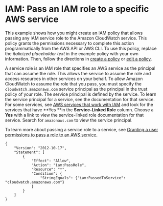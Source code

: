 # IAM: Pass an IAM role to a specific AWS service<a name="reference_policies_examples_iam-passrole-service"></a>

This example shows how you might create an IAM policy that allows passing any IAM service role to the Amazon CloudWatch service\. This policy grants the permissions necessary to complete this action programmatically from the AWS API or AWS CLI\. To use this policy, replace the *italicized placeholder text* in the example policy with your own information\. Then, follow the directions in [create a policy](access_policies_create.md) or [edit a policy](access_policies_manage-edit.md)\. 

A service role is an IAM role that specifies an AWS service as the principal that can assume the role\. This allows the service to assume the role and access resources in other services on your behalf\. To allow Amazon CloudWatch to assume the role that you pass, you must specify the `cloudwatch.amazonaws.com` service principal as the principal in the trust policy of your role\. The service principal is defined by the service\. To learn the service principal for a service, see the documentation for that service\. For some services, see [AWS services that work with IAM](reference_aws-services-that-work-with-iam.md) and look for the services that have **Yes **in the **Service\-Linked Role** column\. Choose a **Yes** with a link to view the service\-linked role documentation for that service\. Search for `amazonaws.com` to view the service principal\.

To learn more about passing a service role to a service, see [Granting a user permissions to pass a role to an AWS service](id_roles_use_passrole.md)\.

```
{
    "Version": "2012-10-17",
    "Statement": [
        {
            "Effect": "Allow",
            "Action": "iam:PassRole",
            "Resource": "*",
            "Condition": {
                "StringEquals": {"iam:PassedToService": "cloudwatch.amazonaws.com"}
            }
        }
    ]
}
```